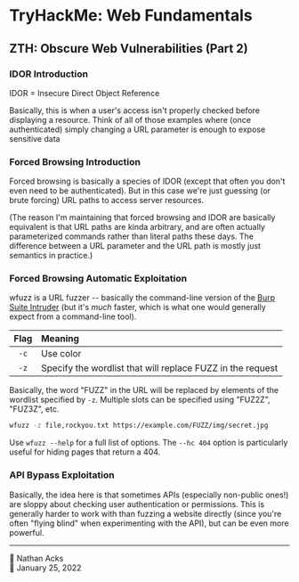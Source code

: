 # TryHackMe: Web Fundamentals

## ZTH: Obscure Web Vulnerabilities (Part 2)

### IDOR Introduction

IDOR = Insecure Direct Object Reference

Basically, this is when a user's access isn't properly checked before displaying a resource. Think of all of those examples where (once authenticated) simply changing a URL parameter is enough to expose sensitive data

### Forced Browsing Introduction

Forced browsing is basically a species of IDOR (except that often you don't even need to be authenticated). But in this case we're just guessing (or brute forcing) URL paths to access server resources.

(The reason I'm maintaining that forced browsing and IDOR are basically equivalent is that URL paths are kinda arbitrary, and are often actually parameterized commands rather than literal paths these days. The difference between a URL parameter and the URL path is mostly just semantics in practice.)

### Forced Browsing Automatic Exploitation

wfuzz is a URL fuzzer -- basically the command-line version of the [Burp Suite Intruder](../notes/burp-suite.md) (but it's *much* faster, which is what one would generally expect from a command-line tool).

| Flag | Meaning                                                    |
|:----:|:---------------------------------------------------------- |
| `-c` | Use color                                                  |
| `-z` | Specify the wordlist that will replace FUZZ in the request |

Basically, the word "FUZZ" in the URL will be replaced by elements of the wordlist specified by `-z`. Multiple slots can be specified using "FUZ2Z", "FUZ3Z", etc.

```bash
wfuzz -z file,rockyou.txt https://example.com/FUZZ/img/secret.jpg
```

Use `wfuzz --help` for a full list of options. The `--hc 404` option is particularly useful for hiding pages that return a 404.

### API Bypass Exploitation

Basically, the idea here is that sometimes APIs (especially non-public ones!) are sloppy about checking user authentication or permissions. This is generally harder to work with than fuzzing a website directly (since you're often "flying blind" when experimenting with the API), but can be even more powerful.

- - - -

👤 Nathan Acks  
📅 January 25, 2022
